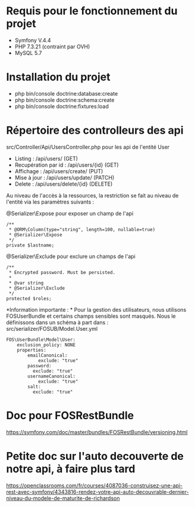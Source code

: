 # Requis pour le fonctionnement du projet 
- Symfony V.4.4
- PHP 7.3.21 (contraint par OVH)
- MySQL 5.7



# Installation du projet
- php bin/console doctrine:database:create
- php bin/console doctrine:schema:create
- php bin/console doctrine:fixtures:load


# Répertoire des controlleurs des api
src/Controller/Api/UsersController.php pour les api de l'entité User

- Listing : /api/users/ (GET)
- Recupération par id : /api/users/{id} (GET)  
- Affichage : /api/users/create/ (PUT)
- Mise à jour : /api/users/update/ (PATCH)
- Delete : /api/users/delete/{id} (DELETE)

Au niveau de l'accès à la ressources, la restriction se fait au niveau de l'entité via les paramètres suivants :

@Serializer\Expose pour exposer un champ de l'api
````
/**
 * @ORM\Column(type="string", length=100, nullable=true)
 * @Serializer\Expose
 */
private $lastname;
````

@Serializer\Exclude pour exclure un champs de l'api
````
/**
 * Encrypted password. Must be persisted.
 *
 * @var string
 * @Serializer\Exclude
 */
protected $roles;
````

*Information importante : * Pour la gestion des utilisateurs, nous utilisons FOSUserBundle et certains champs sensibles sont masqués. Nous le définissons dans un schéma à part dans :
src/serializer/FOSUB/Model.User.yml
````
FOS\UserBundle\Model\User:
    exclusion_policy: NONE
    properties:
        emailCanonical:
            exclude: "true"
        password:
          exclude: "true"
        usernameCanonical:
            exclude: "true"
        salt:
          exclude: "true"
````

# Doc pour FOSRestBundle
https://symfony.com/doc/master/bundles/FOSRestBundle/versioning.html

# Petite doc sur l'auto decouverte de notre api, à faire plus tard
https://openclassrooms.com/fr/courses/4087036-construisez-une-api-rest-avec-symfony/4343816-rendez-votre-api-auto-decouvrable-dernier-niveau-du-modele-de-maturite-de-richardson



 







